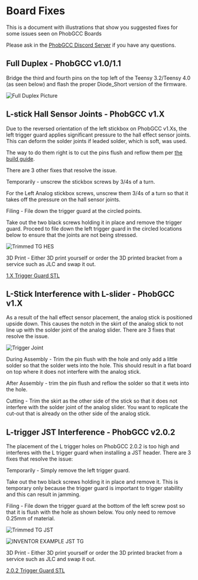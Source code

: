 # Board Fixes

This is a document with illustrations that show you suggested fixes for some issues seen on PhobGCC Boards

Please ask in the [PhobGCC Discord Server](https://discord.gg/yrpUu7mgzm) if you have any questions.  

## Full Duplex - PhobGCC v1.0/1.1

Bridge the third and fourth pins on the top left of the Teensy 3.2/Teensy 4.0 (as seen below) and flash the proper Diode_Short version of the firmware.

![Full Duplex Picture](https://github.com/PhobGCC/PhobGCC-doc/blob/main/For_Makers/BoardFixPics/full_duplex.jpg?raw=true)

## L-stick Hall Sensor Joints - PhobGCC v1.X

Due to the reversed orientation of the left stickbox on PhobGCC v1.Xs, the left trigger guard applies significant pressure to the hall effect sensor joints.
This can deform the solder joints if leaded solder, which is soft, was used.

The way to do them right is to cut the pins flush and reflow them per [the build guide](https://github.com/PhobGCC/PhobGCC-doc/blob/main/For_Makers/Build_Guide_1.2.md#bending-and-soldering-hall-sensors).

There are 3 other fixes that resolve the issue.

Temporarily - unscrew the stickbox screws by 3/4s of a turn.

For the Left Analog stickbox screws, unscrew them 3/4s of a turn so that it takes off the pressure on the hall sensor joints. 

Filing - File down the trigger guard at the circled points.

Take out the two black screws holding it in place and remove the trigger guard. Proceed to file down the left trigger guard in the circled locations below to ensure that the joints are not being stressed.

![Trimmed TG HES](https://github.com/PhobGCC/PhobGCC-doc/blob/main/For_Makers/BoardFixPics/hes_tg.jpg?raw=true)


3D Print - Either 3D print yourself or order the 3D printed bracket from a service such as JLC and swap it out.

[1.X Trigger Guard STL](https://drive.google.com/file/d/1QfcjQfTboTi3LeGjDCiVci9mYGINXsB6/view?usp=sharing)

## L-Stick Interference with L-slider - PhobGCC v1.X

As a result of the hall effect sensor placement, the analog stick is positioned upside down. This causes the notch in the skirt of the analog stick to not line up with the solder joint of the analog slider.
There are 3 fixes that resolve the issue.

![Trigger Joint](https://github.com/PhobGCC/PhobGCC-doc/blob/main/For_Makers/BoardFixPics/trigger_joint.jpg?raw=true)

During Assembly - Trim the pin flush with the hole and only add a little solder so that the solder wets into the hole. This should result in a flat board on top where it does not interfere with the analog stick.

After Assembly - trim the pin flush and reflow the solder so that it wets into the hole.

Cutting - Trim the skirt as the other side of the stick so that it does not interfere with the solder joint of the analog slider. You want to replicate the cut-out that is already on the other side of the analog stick.

## L-trigger JST Interference - PhobGCC v2.0.2

The placement of the L trigger holes on PhobGCC 2.0.2 is too high and interferes with the L trigger guard when installing a JST header.
There are 3 fixes that resolve the issue:

Temporarily - Simply remove the left trigger guard.

Take out the two black screws holding it in place and remove it. This is temporary only because the trigger guard is important to trigger stability and this can result in jamming.


Filing - File down the trigger guard at the bottom of the left screw post so that it is flush with the hole as shown below. You only need to remove 0.25mm of material.

![Trimmed TG JST](https://github.com/PhobGCC/PhobGCC-doc/blob/main/For_Makers/BoardFixPics/jst_tg2.jpg?raw=true)

![INVENTOR EXAMPLE JST TG](https://github.com/PhobGCC/PhobGCC-doc/blob/main/For_Makers/BoardFixPics/jst_tg.png?raw=true)

3D Print - Either 3D print yourself or order the 3D printed bracket from a service such as JLC and swap it out.

[2.0.2 Trigger Guard STL](https://drive.google.com/file/d/1NZwtrHezeiQHAMoeLFhVF65OYEvfT3iO/view?usp=share_link)
